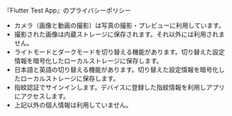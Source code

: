 『Flutter Test App』のプライバシーポリシー

* カメラ（画像と動画の撮影）は写真の撮影・プレビューに利用しています。
* 撮影された画像は内蔵ストレージに保存されます。それ以外には利用されません。
* ライトモードとダークモードを切り替える機能があります。切り替えた設定情報を暗号化したローカルストレージに保存します。
* 日本語と英語の切り替える機能があります。切り替えた設定情報を暗号化したローカルストレージに保存します。
* 指紋認証でサインインします。デバイスに登録した指紋情報を利用しアプリにアクセスします。
* 上記以外の個人情報は利用していません。
